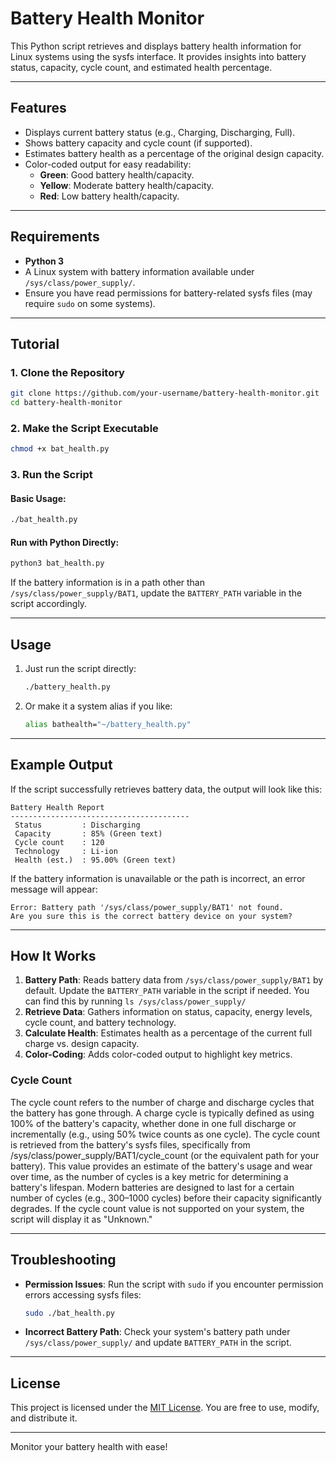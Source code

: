 # Battery Health Monitor

This Python script retrieves and displays battery health information for Linux systems using the sysfs interface. It provides insights into battery status, capacity, cycle count, and estimated health percentage.

---

## Features

- Displays current battery status (e.g., Charging, Discharging, Full).
- Shows battery capacity and cycle count (if supported).
- Estimates battery health as a percentage of the original design capacity.
- Color-coded output for easy readability:
  - **Green**: Good battery health/capacity.
  - **Yellow**: Moderate battery health/capacity.
  - **Red**: Low battery health/capacity.

---

## Requirements

- **Python 3**
- A Linux system with battery information available under `/sys/class/power_supply/`.
- Ensure you have read permissions for battery-related sysfs files (may require `sudo` on some systems).

---

## Tutorial

### 1. Clone the Repository

```bash
git clone https://github.com/your-username/battery-health-monitor.git
cd battery-health-monitor
```

### 2. Make the Script Executable

```bash
chmod +x bat_health.py
```

### 3. Run the Script

#### Basic Usage:
```bash
./bat_health.py
```

#### Run with Python Directly:
```bash
python3 bat_health.py
```

If the battery information is in a path other than `/sys/class/power_supply/BAT1`, update the `BATTERY_PATH` variable in the script accordingly.

---

## Usage

1. Just run the script directly:
   ```bash
   ./battery_health.py
   ```

2. Or make it a system alias if you like:
   ```bash
   alias bathealth="~/battery_health.py"
   ```

---

## Example Output

If the script successfully retrieves battery data, the output will look like this:

```
Battery Health Report
----------------------------------------
 Status         : Discharging
 Capacity       : 85% (Green text)
 Cycle count    : 120
 Technology     : Li-ion
 Health (est.)  : 95.00% (Green text)
```

If the battery information is unavailable or the path is incorrect, an error message will appear:

```
Error: Battery path '/sys/class/power_supply/BAT1' not found.
Are you sure this is the correct battery device on your system?
```

---

## How It Works

1. **Battery Path**: Reads battery data from `/sys/class/power_supply/BAT1` by default. Update the `BATTERY_PATH` variable in the script if needed. You can find this by running `ls /sys/class/power_supply/`
2. **Retrieve Data**: Gathers information on status, capacity, energy levels, cycle count, and battery technology.
3. **Calculate Health**: Estimates health as a percentage of the current full charge vs. design capacity.
4. **Color-Coding**: Adds color-coded output to highlight key metrics.


### Cycle Count

The cycle count refers to the number of charge and discharge cycles that the battery has gone through. A charge cycle is typically defined as using 100% of the battery's capacity, whether done in one full discharge or incrementally (e.g., using 50% twice counts as one cycle).
The cycle count is retrieved from the battery's sysfs files, specifically from /sys/class/power_supply/BAT1/cycle_count (or the equivalent path for your battery). This value provides an estimate of the battery's usage and wear over time, as the number of cycles is a key metric for determining a battery's lifespan.
Modern batteries are designed to last for a certain number of cycles (e.g., 300–1000 cycles) before their capacity significantly degrades. If the cycle count value is not supported on your system, the script will display it as "Unknown."

---

## Troubleshooting

- **Permission Issues**:
  Run the script with `sudo` if you encounter permission errors accessing sysfs files:
  ```bash
  sudo ./bat_health.py
  ```

- **Incorrect Battery Path**:
  Check your system's battery path under `/sys/class/power_supply/` and update `BATTERY_PATH` in the script.

---

## License

This project is licensed under the [MIT License](LICENSE). You are free to use, modify, and distribute it.

---

Monitor your battery health with ease!

